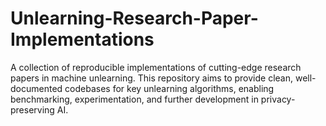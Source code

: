 # Unlearning-Research-Paper-Implementations
A collection of reproducible implementations of cutting-edge research papers in machine unlearning. This repository aims to provide clean, well-documented codebases for key unlearning algorithms, enabling benchmarking, experimentation, and further development in privacy-preserving AI.
